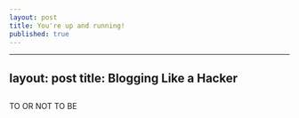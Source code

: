 ```yaml
---
layout: post
title: You're up and running!
published: true
---
```

---
layout: post
title: Blogging Like a Hacker
---
##

TO OR NOT TO BE
